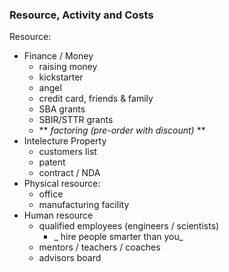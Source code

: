 ### Resource, Activity and Costs

Resource:
- Finance / Money
    - raising money
    - kickstarter
    - angel
    - credit card, friends & family
    - SBA grants
    - SBIR/STTR grants
    - ** _factoring (pre-order with discount)_ **
- Intelecture Property
  - customers list
  - patent
  - contract / NDA
- Physical resource:
  - office
  - manufacturing facility
- Human resource
    - qualified employees (engineers / scientists)
        - _ hire people smarter than you_
    - mentors / teachers / coaches
    - advisors board
